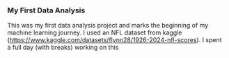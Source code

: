 ### My First Data Analysis
This was my first data analysis project and marks the beginning of my machine learning journey. I used an NFL dataset from kaggle (https://www.kaggle.com/datasets/flynn28/1926-2024-nfl-scores). I spent a full day (with breaks) working on this
